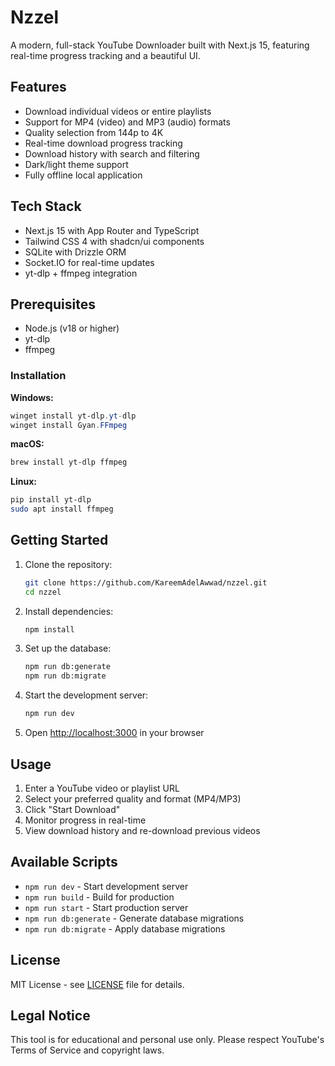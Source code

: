 # Nzzel

A modern, full-stack YouTube Downloader built with Next.js 15, featuring real-time progress tracking and a beautiful UI.

## Features

- Download individual videos or entire playlists
- Support for MP4 (video) and MP3 (audio) formats
- Quality selection from 144p to 4K
- Real-time download progress tracking
- Download history with search and filtering
- Dark/light theme support
- Fully offline local application

## Tech Stack

- Next.js 15 with App Router and TypeScript
- Tailwind CSS 4 with shadcn/ui components
- SQLite with Drizzle ORM
- Socket.IO for real-time updates
- yt-dlp + ffmpeg integration

## Prerequisites

- Node.js (v18 or higher)
- yt-dlp
- ffmpeg

### Installation

**Windows:**

```powershell
winget install yt-dlp.yt-dlp
winget install Gyan.FFmpeg
```

**macOS:**

```bash
brew install yt-dlp ffmpeg
```

**Linux:**

```bash
pip install yt-dlp
sudo apt install ffmpeg
```

## Getting Started

1. Clone the repository:

   ```bash
   git clone https://github.com/KareemAdelAwwad/nzzel.git
   cd nzzel
   ```

2. Install dependencies:

   ```bash
   npm install
   ```

3. Set up the database:

   ```bash
   npm run db:generate
   npm run db:migrate
   ```

4. Start the development server:

   ```bash
   npm run dev
   ```

5. Open [http://localhost:3000](http://localhost:3000) in your browser

## Usage

1. Enter a YouTube video or playlist URL
2. Select your preferred quality and format (MP4/MP3)
3. Click "Start Download"
4. Monitor progress in real-time
5. View download history and re-download previous videos

## Available Scripts

- `npm run dev` - Start development server
- `npm run build` - Build for production
- `npm run start` - Start production server
- `npm run db:generate` - Generate database migrations
- `npm run db:migrate` - Apply database migrations

## License

MIT License - see [LICENSE](LICENSE) file for details.

## Legal Notice

This tool is for educational and personal use only. Please respect YouTube's Terms of Service and copyright laws.
